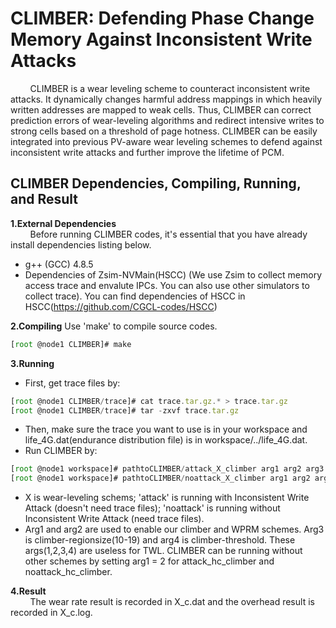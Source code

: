 # CLIMBER: Defending Phase Change Memory Against Inconsistent Write Attacks


&#160; &#160; &#160; &#160; CLIMBER is a wear leveling scheme to counteract inconsistent write attacks. It  dynamically changes harmful address mappings in which heavily written addresses are mapped to weak cells. Thus, CLIMBER can correct prediction errors of wear-leveling algorithms and redirect intensive writes to strong cells based on a threshold of page hotness. CLIMBER can be easily integrated into previous PV-aware wear leveling schemes to defend against inconsistent write attacks and further improve the lifetime of PCM.

CLIMBER Dependencies, Compiling, Running, and Result
------------
**1.External Dependencies**  
&#160; &#160; &#160; &#160; Before running CLIMBER codes, it's essential that you have already install dependencies listing below.
* g++ (GCC) 4.8.5
* Dependencies of Zsim-NVMain(HSCC) (We use Zsim to collect memory access trace and envalute IPCs. You can also use other simulators to collect trace). You can find dependencies of HSCC in HSCC(https://github.com/CGCL-codes/HSCC)

**2.Compiling**
Use 'make' to compile source codes.
```javascript
[root @node1 CLIMBER]# make
```
**3.Running**

* First, get trace files by:
```javascript
[root @node1 CLIMBER/trace]# cat trace.tar.gz.* > trace.tar.gz
[root @node1 CLIMBER/trace]# tar -zxvf trace.tar.gz
```
* Then, make sure the trace you want to use is in your workspace and life_4G.dat(endurance distribution file) is in workspace/../life_4G.dat.
* Run CLIMBER by:
```javascript
[root @node1 workspace]# pathtoCLIMBER/attack_X_climber arg1 arg2 arg3 arg4
[root @node1 workspace]# pathtoCLIMBER/noattack_X_climber arg1 arg2 arg3 arg4
```
* X is wear-leveling schems; 'attack' is running with Inconsistent Write Attack (doesn't need trace files); 'noattack' is running without Inconsistent Write Attack (need trace files).
* Arg1 and arg2 are used to enable our climber and WPRM schemes. Arg3 is climber-regionsize(10-19) and arg4 is climber-threshold. These args(1,2,3,4) are useless for TWL. CLIMBER can be running without other schemes by setting arg1 = 2 for attack_hc_climber and noattack_hc_climber.

**4.Result**  
&#160; &#160; &#160; &#160; The wear rate result is recorded in X_c.dat and the overhead result is recorded in X_c.log.


